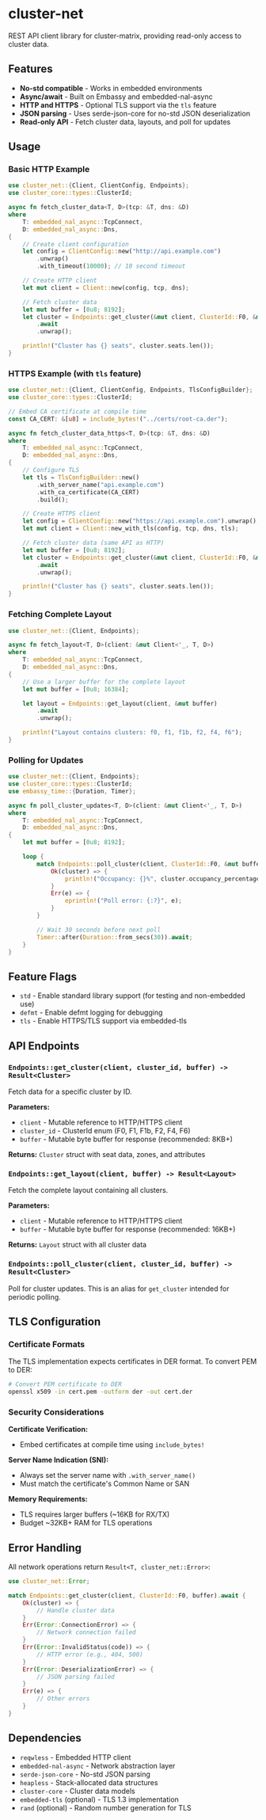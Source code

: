 # cluster-net

REST API client library for cluster-matrix, providing read-only access to cluster data.

## Features

- **No-std compatible** - Works in embedded environments
- **Async/await** - Built on Embassy and embedded-nal-async
- **HTTP and HTTPS** - Optional TLS support via the `tls` feature
- **JSON parsing** - Uses serde-json-core for no-std JSON deserialization
- **Read-only API** - Fetch cluster data, layouts, and poll for updates

## Usage

### Basic HTTP Example

```rust
use cluster_net::{Client, ClientConfig, Endpoints};
use cluster_core::types::ClusterId;

async fn fetch_cluster_data<T, D>(tcp: &T, dns: &D)
where
    T: embedded_nal_async::TcpConnect,
    D: embedded_nal_async::Dns,
{
    // Create client configuration
    let config = ClientConfig::new("http://api.example.com")
        .unwrap()
        .with_timeout(10000); // 10 second timeout

    // Create HTTP client
    let mut client = Client::new(config, tcp, dns);

    // Fetch cluster data
    let mut buffer = [0u8; 8192];
    let cluster = Endpoints::get_cluster(&mut client, ClusterId::F0, &mut buffer)
        .await
        .unwrap();

    println!("Cluster has {} seats", cluster.seats.len());
}
```

### HTTPS Example (with `tls` feature)

```rust
use cluster_net::{Client, ClientConfig, Endpoints, TlsConfigBuilder};
use cluster_core::types::ClusterId;

// Embed CA certificate at compile time
const CA_CERT: &[u8] = include_bytes!("../certs/root-ca.der");

async fn fetch_cluster_data_https<T, D>(tcp: &T, dns: &D)
where
    T: embedded_nal_async::TcpConnect,
    D: embedded_nal_async::Dns,
{
    // Configure TLS
    let tls = TlsConfigBuilder::new()
        .with_server_name("api.example.com")
        .with_ca_certificate(CA_CERT)
        .build();

    // Create HTTPS client
    let config = ClientConfig::new("https://api.example.com").unwrap();
    let mut client = Client::new_with_tls(config, tcp, dns, tls);

    // Fetch cluster data (same API as HTTP)
    let mut buffer = [0u8; 8192];
    let cluster = Endpoints::get_cluster(&mut client, ClusterId::F0, &mut buffer)
        .await
        .unwrap();

    println!("Cluster has {} seats", cluster.seats.len());
}
```

### Fetching Complete Layout

```rust
use cluster_net::{Client, Endpoints};

async fn fetch_layout<T, D>(client: &mut Client<'_, T, D>)
where
    T: embedded_nal_async::TcpConnect,
    D: embedded_nal_async::Dns,
{
    // Use a larger buffer for the complete layout
    let mut buffer = [0u8; 16384];

    let layout = Endpoints::get_layout(client, &mut buffer)
        .await
        .unwrap();

    println!("Layout contains clusters: f0, f1, f1b, f2, f4, f6");
}
```

### Polling for Updates

```rust
use cluster_net::{Client, Endpoints};
use cluster_core::types::ClusterId;
use embassy_time::{Duration, Timer};

async fn poll_cluster_updates<T, D>(client: &mut Client<'_, T, D>)
where
    T: embedded_nal_async::TcpConnect,
    D: embedded_nal_async::Dns,
{
    let mut buffer = [0u8; 8192];

    loop {
        match Endpoints::poll_cluster(client, ClusterId::F0, &mut buffer).await {
            Ok(cluster) => {
                println!("Occupancy: {}%", cluster.occupancy_percentage());
            }
            Err(e) => {
                eprintln!("Poll error: {:?}", e);
            }
        }

        // Wait 30 seconds before next poll
        Timer::after(Duration::from_secs(30)).await;
    }
}
```

## Feature Flags

- `std` - Enable standard library support (for testing and non-embedded use)
- `defmt` - Enable defmt logging for debugging
- `tls` - Enable HTTPS/TLS support via embedded-tls

## API Endpoints

### `Endpoints::get_cluster(client, cluster_id, buffer) -> Result<Cluster>`

Fetch data for a specific cluster by ID.

**Parameters:**
- `client` - Mutable reference to HTTP/HTTPS client
- `cluster_id` - ClusterId enum (F0, F1, F1b, F2, F4, F6)
- `buffer` - Mutable byte buffer for response (recommended: 8KB+)

**Returns:** `Cluster` struct with seat data, zones, and attributes

### `Endpoints::get_layout(client, buffer) -> Result<Layout>`

Fetch the complete layout containing all clusters.

**Parameters:**
- `client` - Mutable reference to HTTP/HTTPS client
- `buffer` - Mutable byte buffer for response (recommended: 16KB+)

**Returns:** `Layout` struct with all cluster data

### `Endpoints::poll_cluster(client, cluster_id, buffer) -> Result<Cluster>`

Poll for cluster updates. This is an alias for `get_cluster` intended for periodic polling.

## TLS Configuration

### Certificate Formats

The TLS implementation expects certificates in DER format. To convert PEM to DER:

```bash
# Convert PEM certificate to DER
openssl x509 -in cert.pem -outform der -out cert.der
```

### Security Considerations

**Certificate Verification:**
- Embed certificates at compile time using `include_bytes!`

**Server Name Indication (SNI):**
- Always set the server name with `.with_server_name()`
- Must match the certificate's Common Name or SAN

**Memory Requirements:**
- TLS requires larger buffers (~16KB for RX/TX)
- Budget ~32KB+ RAM for TLS operations

## Error Handling

All network operations return `Result<T, cluster_net::Error>`:

```rust
use cluster_net::Error;

match Endpoints::get_cluster(client, ClusterId::F0, buffer).await {
    Ok(cluster) => {
        // Handle cluster data
    }
    Err(Error::ConnectionError) => {
        // Network connection failed
    }
    Err(Error::InvalidStatus(code)) => {
        // HTTP error (e.g., 404, 500)
    }
    Err(Error::DeserializationError) => {
        // JSON parsing failed
    }
    Err(e) => {
        // Other errors
    }
}
```

## Dependencies

- `reqwless` - Embedded HTTP client
- `embedded-nal-async` - Network abstraction layer
- `serde-json-core` - No-std JSON parsing
- `heapless` - Stack-allocated data structures
- `cluster-core` - Cluster data models
- `embedded-tls` (optional) - TLS 1.3 implementation
- `rand` (optional) - Random number generation for TLS
